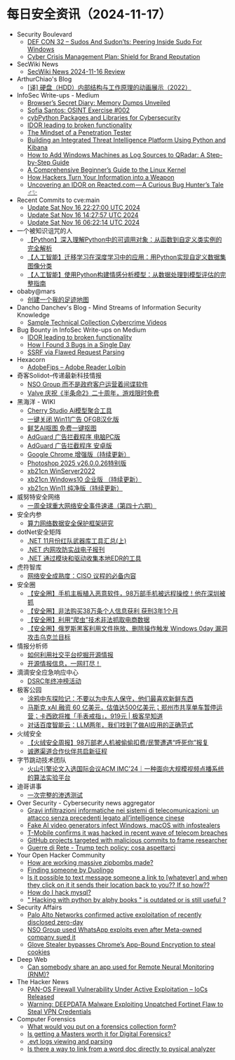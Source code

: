 # 每日安全资讯（2024-11-17）

- Security Boulevard
  - [DEF CON 32 –  Sudos And Sudon’ts: Peering Inside Sudo For Windows](https://securityboulevard.com/2024/11/def-con-32-sudos-and-sudonts-peering-inside-sudo-for-windows/)
  - [Cyber Crisis Management Plan: Shield for Brand Reputation](https://securityboulevard.com/2024/11/cyber-crisis-management-plan-shield-for-brand-reputation/)
- SecWiki News
  - [SecWiki News 2024-11-16 Review](http://www.sec-wiki.com/?2024-11-16)
- ArthurChiao's Blog
  - [[译] 硬盘（HDD）内部结构与工作原理的动画展示（2022）](https://arthurchiao.github.io/blog/how-hdd-works-zh/)
- InfoSec Write-ups - Medium
  - [Browser’s Secret Diary: Memory Dumps Unveiled](https://infosecwriteups.com/browsers-secret-diary-memory-dumps-unveiled-6b8185156674?source=rss----7b722bfd1b8d---4)
  - [Sofia Santos: OSINT Exercise #002](https://infosecwriteups.com/sofia-santos-osint-exercise-002-c7869ab0b3a1?source=rss----7b722bfd1b8d---4)
  - [cybPython Packages and Libraries for Cybersecurity](https://infosecwriteups.com/cybpython-packages-and-libraries-for-cybersecurity-2a3640737c82?source=rss----7b722bfd1b8d---4)
  - [IDOR leading to broken functionality](https://infosecwriteups.com/idor-leading-to-broken-functionality-9aa0ce602ff3?source=rss----7b722bfd1b8d---4)
  - [The Mindset of a Penetration Tester](https://infosecwriteups.com/the-mindset-of-a-penetration-tester-20ee8588d465?source=rss----7b722bfd1b8d---4)
  - [Building an Integrated Threat Intelligence Platform Using Python and Kibana](https://infosecwriteups.com/building-an-integrated-threat-intelligence-platform-using-python-and-kibana-84503afe6251?source=rss----7b722bfd1b8d---4)
  - [How to Add Windows Machines as Log Sources to QRadar: A Step-by-Step Guide](https://infosecwriteups.com/how-to-add-windows-machines-as-log-sources-to-qradar-a-step-by-step-guide-5ab44cce9ddd?source=rss----7b722bfd1b8d---4)
  - [A Comprehensive Beginner’s Guide to the Linux Kernel](https://infosecwriteups.com/a-comprehensive-beginners-guide-to-the-linux-kernel-9c4995c4cc66?source=rss----7b722bfd1b8d---4)
  - [How Hackers Turn Your Information into a Weapon](https://infosecwriteups.com/how-hackers-turn-your-information-into-a-weapon-bb3d8f283a75?source=rss----7b722bfd1b8d---4)
  - [Uncovering an IDOR on Reacted.com — A Curious Bug Hunter’s Tale ️‍♂️✨](https://infosecwriteups.com/uncovering-an-idor-on-reacted-com-a-curious-bug-hunters-tale-%EF%B8%8F-%EF%B8%8F-99f2bcf742af?source=rss----7b722bfd1b8d---4)
- Recent Commits to cve:main
  - [Update Sat Nov 16 22:27:00 UTC 2024](https://github.com/trickest/cve/commit/28922dbe34bbc7e0ff4edf6a9b6432edfaadb139)
  - [Update Sat Nov 16 14:27:57 UTC 2024](https://github.com/trickest/cve/commit/8adaf735cd8cfb9c111bf1345b9dd2dfc118f4b0)
  - [Update Sat Nov 16 06:22:14 UTC 2024](https://github.com/trickest/cve/commit/36184bf3d7148cd3bbe99f2a191745ad66d023bf)
- 一个被知识诅咒的人
  - [【Python】深入理解Python中的可调用对象：从函数到自定义类实例的完全解析](https://blog.csdn.net/nokiaguy/article/details/143813594)
  - [【人工智能】迁移学习在深度学习中的应用：用Python实现自定义数据集图像分类](https://blog.csdn.net/nokiaguy/article/details/143813540)
  - [【人工智能】使用Python构建情感分析模型：从数据处理到模型评估的完整指南](https://blog.csdn.net/nokiaguy/article/details/143813502)
- obaby@mars
  - [创建一个我的足迹地图](https://h4ck.org.cn/2024/11/18537)
- Dancho Danchev's Blog - Mind Streams of Information Security Knowledge
  - [Sample Technical Collection Cybercrime Videos](https://ddanchev.blogspot.com/2024/11/sample-technical-collection-cybercrime.html)
- Bug Bounty in InfoSec Write-ups on Medium
  - [IDOR leading to broken functionality](https://infosecwriteups.com/idor-leading-to-broken-functionality-9aa0ce602ff3?source=rss----7b722bfd1b8d--bug_bounty)
  - [How I Found 3 Bugs in a Single Day](https://infosecwriteups.com/how-i-found-3-bugs-in-a-single-day-a690e2abd4fb?source=rss----7b722bfd1b8d--bug_bounty)
  - [SSRF via Flawed Request Parsing](https://infosecwriteups.com/ssrf-via-flawed-request-parsing-7b32a119f047?source=rss----7b722bfd1b8d--bug_bounty)
- Hexacorn
  - [AdobeFips – Adobe Reader Lolbin](https://www.hexacorn.com/blog/2024/11/16/adobefips-adobe-reader-lolbin/)
- 奇客Solidot–传递最新科技情报
  - [NSO Group 而不是政府客户运营着间谍软件](https://www.solidot.org/story?sid=79793)
  - [Valve 庆祝《半条命2》二十周年，游戏限时免费](https://www.solidot.org/story?sid=79792)
- 黑海洋 - WIKI
  - [Cherry Studio Ai模型聚合工具](https://www.upx8.com/4435)
  - [一键关闭 Win11广告 OFGB汉化版](https://www.upx8.com/4434)
  - [鲜艺AI抠图 免费一键抠图](https://www.upx8.com/4433)
  - [AdGuard 广告拦截程序 电脑PC版](https://www.upx8.com/4432)
  - [AdGuard 广告拦截程序 安卓版](https://www.upx8.com/4431)
  - [Google Chrome 增强版（持续更新）](https://www.upx8.com/4430)
  - [Photoshop 2025 v26.0.0.26特别版](https://www.upx8.com/4006)
  - [xb21cn WinServer2022](https://www.upx8.com/4429)
  - [xb21cn Windows10 企业版 （持续更新）](https://www.upx8.com/4428)
  - [xb21cn Win11 纯净版（持续更新）](https://www.upx8.com/4427)
- 威努特安全网络
  - [一周全球重大网络安全事件速递（第四十六期）](https://mp.weixin.qq.com/s?__biz=MzAwNTgyODU3NQ==&mid=2651128905&idx=1&sn=d785102d5020eaf54a42ce10bc9b1e44&chksm=80e71ef9b79097ef189e2e89e89acb8eec5f2910ce06f796c46e4a28997c922ab8af5a82cb77&scene=58&subscene=0#rd)
- 安全内参
  - [算力网络数据安全保护框架研究](https://mp.weixin.qq.com/s?__biz=MzI4NDY2MDMwMw==&mid=2247513091&idx=1&sn=90344eb17f930dee0807037559964a2d&chksm=ebfaf323dc8d7a357d66332e099673ea6f71d811af8c03b4d8661f94eeb66ad6d23da1bcbee0&scene=58&subscene=0#rd)
- dotNet安全矩阵
  - [.NET 11月份红队武器库工具汇总(上)](https://mp.weixin.qq.com/s?__biz=MzUyOTc3NTQ5MA==&mid=2247496726&idx=1&sn=d18167581e5f360295e339e859b2dd9c&chksm=fa595afbcd2ed3ed35994eed83f570942248fe7a366810829156de583c6d2ae31f3e4ea52ac8&scene=58&subscene=0#rd)
  - [.NET 内网攻防实战电子报刊](https://mp.weixin.qq.com/s?__biz=MzUyOTc3NTQ5MA==&mid=2247496726&idx=2&sn=e3c0c48423658358a5188b997fd64969&chksm=fa595afbcd2ed3ed31ebaac09d4880fd5101922b00654042f1ad37790bb1167b35cf52c5fd93&scene=58&subscene=0#rd)
  - [.NET 通过模块和驱动收集本地EDR的工具](https://mp.weixin.qq.com/s?__biz=MzUyOTc3NTQ5MA==&mid=2247496726&idx=3&sn=b0adf477b3758b832e5637c415188f76&chksm=fa595afbcd2ed3ed554734f8e11915554006f46a5179f8dcabee801035944a711ed4d84bd34c&scene=58&subscene=0#rd)
- 虎符智库
  - [网络安全成熟度：CISO 议程的必备内容](https://mp.weixin.qq.com/s?__biz=MzIwNjYwMTMyNQ==&mid=2247492813&idx=1&sn=b98551268c37c3a0911bed2e85c08c8f&chksm=971d89cfa06a00d9afe9b5012c1419917d702e7825945fe9656f4e257bb9679759ebdf307e50&scene=58&subscene=0#rd)
- 安全圈
  - [【安全圈】手机主板植入恶意软件，98万部手机被远程操控！他在深圳被抓](https://mp.weixin.qq.com/s?__biz=MzIzMzE4NDU1OQ==&mid=2652066024&idx=1&sn=1f067ab157601babcd85f75fb2d922a9&chksm=f36e7ca8c419f5be9fff3e8d1553cb7aebf180697c5d3b407014247a0aa1cbbba084b9acb79c&scene=58&subscene=0#rd)
  - [【安全圈】非法购买38万条个人信息获利 获刑3年1个月](https://mp.weixin.qq.com/s?__biz=MzIzMzE4NDU1OQ==&mid=2652066024&idx=2&sn=0992fce67c63d8241382ad131084b639&chksm=f36e7ca8c419f5be90f76bf60938259deed1098709925a964d4699975ce428aefef533f804a3&scene=58&subscene=0#rd)
  - [【安全圈】利用“爬虫”技术非法抓取电商数据](https://mp.weixin.qq.com/s?__biz=MzIzMzE4NDU1OQ==&mid=2652066024&idx=3&sn=168ceadc13c78d0c128517b6cfe7df0b&chksm=f36e7ca8c419f5bedf9c689eb7c76cd562abee0f8331f373e8494d8f1cf80322fb0b68c56086&scene=58&subscene=0#rd)
  - [【安全圈】俄罗斯黑客利用文件拖放、删除操作触发 Windows 0day 漏洞攻击乌克兰目标](https://mp.weixin.qq.com/s?__biz=MzIzMzE4NDU1OQ==&mid=2652066024&idx=4&sn=46592438737abae8701b9ba1b7160d86&chksm=f36e7ca8c419f5be0b5de8218474b566a05a2871e02c5f1b86f0a13769a0651d6087bd35a84d&scene=58&subscene=0#rd)
- 情报分析师
  - [如何利用社交平台挖掘开源情报](https://mp.weixin.qq.com/s?__biz=MzA3Mjc1MTkwOA==&mid=2650557463&idx=1&sn=0b9e35f52970c0f9cace6471990dd7e5&chksm=8711625cb066eb4a7e6eb16048e88e5143169bb539ff0f5b03d785d23c92882d5169573ce3f6&scene=58&subscene=0#rd)
  - [开源情报信息，一网打尽！](https://mp.weixin.qq.com/s?__biz=MzA3Mjc1MTkwOA==&mid=2650557463&idx=2&sn=afce7275be4354bb0a09218e1a9f5e7b&chksm=8711625cb066eb4aed630f98d7f972ebe75fc3c9dfba9d44a9ce44f39baf4b5f7d5f6984aa53&scene=58&subscene=0#rd)
- 滴滴安全应急响应中心
  - [DSRC年终冲榜活动](https://mp.weixin.qq.com/s?__biz=MzA3Mzk1MDk1NA==&mid=2651908441&idx=1&sn=f25cff2e4337325f7e2f7d23f403bd5d&chksm=84e37adcb394f3cae9896416792138dc0524714d5b6debf4ed8f2c38fd04b4c0f0cc83d9e1ef&scene=58&subscene=0#rd)
- 极客公园
  - [涂鸦中东探险记：不要以为中东人保守，他们最喜欢新鲜东西](https://mp.weixin.qq.com/s?__biz=MTMwNDMwODQ0MQ==&mid=2653064067&idx=1&sn=4d1c5eec00d52c8291da2fca3a02d7b6&chksm=7e57f63549207f23cec736ed3c8f7f52655f1c8e6beffa6b9c30d13f8801448317b8e898bef4&scene=58&subscene=0#rd)
  - [马斯克 xAI 融资 60 亿美元，估值达500亿美元；郑州市共享单车暂停运营；卡西欧将推「手表戒指」，919元 | 极客早知道](https://mp.weixin.qq.com/s?__biz=MTMwNDMwODQ0MQ==&mid=2653064051&idx=1&sn=710c2155fda2ca3bc6113a74e8a5ad1d&chksm=7e57f6c549207fd3dc044c8017a53671ca558ca7228c123bc97adcb5ea13917f1db0666e748e&scene=58&subscene=0#rd)
  - [对话百度智能云：LLM两年，我们找到了做AI应用的正确范式](https://mp.weixin.qq.com/s?__biz=MTMwNDMwODQ0MQ==&mid=2653064051&idx=2&sn=508d2f0d27490623b1e811899919d66e&chksm=7e57f6c549207fd3a9e45f674fe0ce2269f1c091b27f5f39c16aa1e08a157d5ad7e56e9be355&scene=58&subscene=0#rd)
- 火绒安全
  - [【火绒安全周报】98万部老人机被偷偷扣费/民警遭遇“呼死你”报复](https://mp.weixin.qq.com/s?__biz=MzI3NjYzMDM1Mg==&mid=2247520561&idx=1&sn=6ef6e527870bcff1dbbd515ab4cfbc14&chksm=eb704f0edc07c6184a790edbd3b5f3ca2fcd4a951c943cc1b49a10f1c3af03c38acdc199465b&scene=58&subscene=0#rd)
  - [诚邀渠道合作伙伴共启新征程](https://mp.weixin.qq.com/s?__biz=MzI3NjYzMDM1Mg==&mid=2247520561&idx=2&sn=a0909a3d42c4b82a3de908949b872bdb&chksm=eb704f0edc07c618a6b568bb1c6208f999ed62b2f26a5d587250900fcfa2a441172c21423e4d&scene=58&subscene=0#rd)
- 字节跳动技术团队
  - [火山引擎论文入选国际会议ACM IMC'24｜一种面向大规模视频点播系统的算法实验平台](https://mp.weixin.qq.com/s?__biz=MzI1MzYzMjE0MQ==&mid=2247511385&idx=1&sn=147187a9adb3a84cd0914ec713d8bd0a&chksm=e9d366bbdea4efad49c6f57741cff0e8157fc5c59ee7bbd626f324f1ae27f6898cc6f6076036&scene=58&subscene=0#rd)
- 迪哥讲事
  - [一次完整的渗透测试](https://mp.weixin.qq.com/s?__biz=MzIzMTIzNTM0MA==&mid=2247496351&idx=1&sn=b35159fe95e7c3537c6b73b1a7284d36&chksm=e8a5f8fcdfd271eacb056e0ab824a4c715941708f87c91c0b6c92790ad6334ae5764a3bd3855&scene=58&subscene=0#rd)
- Over Security - Cybersecurity news aggregator
  - [Gravi infiltrazioni informatiche nei sistemi di telecomunicazioni: un attacco senza precedenti legato all’intelligence cinese](https://www.insicurezzadigitale.com/gravi-infiltrazioni-informatiche-nei-sistemi-di-telecomunicazioni-un-attacco-senza-precedenti-legato-allintelligence-cinese/)
  - [Fake AI video generators infect Windows, macOS with infostealers](https://www.bleepingcomputer.com/news/security/fake-ai-video-generators-infect-windows-macos-with-infostealers/)
  - [T-Mobile confirms it was hacked in recent wave of telecom breaches](https://www.bleepingcomputer.com/news/security/t-mobile-confirms-it-was-hacked-in-recent-wave-of-telecom-breaches/)
  - [GitHub projects targeted with malicious commits to frame researcher](https://www.bleepingcomputer.com/news/security/github-projects-targeted-with-malicious-commits-to-frame-researcher/)
  - [Guerre di Rete - Trump tech policy: cosa aspettarci](https://guerredirete.substack.com/p/guerre-di-rete-trump-tech-policy)
- Your Open Hacker Community
  - [How are working massive zipbombs made?](https://www.reddit.com/r/HowToHack/comments/1gsiq4a/how_are_working_massive_zipbombs_made/)
  - [Finding someone by Duolingo](https://www.reddit.com/r/HowToHack/comments/1gsyp2f/finding_someone_by_duolingo/)
  - [Is it possible to text message someone a link to [whatever] and when they click on it it sends their location back to you?? If so how??](https://www.reddit.com/r/HowToHack/comments/1gsssmq/is_it_possible_to_text_message_someone_a_link_to/)
  - [How do I hack mysql?](https://www.reddit.com/r/HowToHack/comments/1gsqlgm/how_do_i_hack_mysql/)
  - [" Hacking with python by alphy books " is outdated or is still useful ?](https://www.reddit.com/r/HowToHack/comments/1gsibrw/hacking_with_python_by_alphy_books_is_outdated_or/)
- Security Affairs
  - [Palo Alto Networks confirmed active exploitation of recently disclosed zero-day](https://securityaffairs.com/171057/hacking/palo-alto-networks-zero-day-exploitation.html)
  - [NSO Group used WhatsApp exploits even after Meta-owned company sued it](https://securityaffairs.com/171047/security/nso-group-used-whatsapp-exploits-even-after-meta-owned-company-sued-it.html)
  - [Glove Stealer bypasses Chrome’s App-Bound Encryption to steal cookies](https://securityaffairs.com/171034/malware/glove-stealer-bypasses-chromes-app-bound-encryption.html)
- Deep Web
  - [Can somebody share an app used for Remote Neural Monitoring (RNM)?](https://www.reddit.com/r/deepweb/comments/1gsiser/can_somebody_share_an_app_used_for_remote_neural/)
- The Hacker News
  - [PAN-OS Firewall Vulnerability Under Active Exploitation – IoCs Released](https://thehackernews.com/2024/11/pan-os-firewall-vulnerability-under.html)
  - [Warning: DEEPDATA Malware Exploiting Unpatched Fortinet Flaw to Steal VPN Credentials](https://thehackernews.com/2024/11/warning-deepdata-malware-exploiting.html)
- Computer Forensics
  - [What would you put on a forensics collection form?](https://www.reddit.com/r/computerforensics/comments/1gsvfkh/what_would_you_put_on_a_forensics_collection_form/)
  - [Is getting a Masters worth it for Digital Forensics?](https://www.reddit.com/r/computerforensics/comments/1gsvjoc/is_getting_a_masters_worth_it_for_digital/)
  - [.evt logs viewing and parsing](https://www.reddit.com/r/computerforensics/comments/1gsqeq0/evt_logs_viewing_and_parsing/)
  - [Is there a way to link from a word doc directly to pysical analyzer](https://www.reddit.com/r/computerforensics/comments/1gsojvr/is_there_a_way_to_link_from_a_word_doc_directly/)

